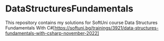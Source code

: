 # DataStructuresFundamentals
This repository contains my solutions for SoftUni course Data Structures Fundamentals With C#[https://softuni.bg/trainings/3921/data-structures-fundamentals-with-csharp-november-2022]
